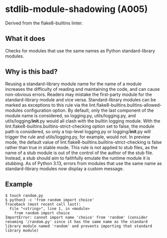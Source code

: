 # stdlib-module-shadowing (A005)
Derived from the flake8-builtins linter.
## What it does
Checks for modules that use the same names as Python standard-library
modules.
## Why is this bad?
Reusing a standard-library module name for the name of a module increases
the difficulty of reading and maintaining the code, and can cause
non-obvious errors. Readers may mistake the first-party module for the
standard-library module and vice versa.
Standard-library modules can be marked as exceptions to this rule via the
lint.flake8-builtins.builtins-allowed-modules configuration option.
By default, only the last component of the module name is considered, so logging.py,
utils/logging.py, and utils/logging/__init__.py would all clash with the builtin logging
module. With the lint.flake8-builtins.builtins-strict-checking option set to false, the
module path is considered, so only a top-level logging.py or logging/__init__.py will
trigger the rule and utils/logging.py, for example, would not. In preview mode, the default
value of lint.flake8-builtins.builtins-strict-checking is false rather than true in
stable mode.
This rule is not applied to stub files, as the name of a stub module is out
of the control of the author of the stub file. Instead, a stub should aim to
faithfully emulate the runtime module it is stubbing.
As of Python 3.13, errors from modules that use the same name as
standard-library modules now display a custom message.
## Example
```
$ touch random.py
$ python3 -c 'from random import choice'
Traceback (most recent call last):
  File "<string>", line 1, in <module>
    from random import choice
ImportError: cannot import name 'choice' from 'random' (consider renaming '/random.py' since it has the same name as the standard library module named 'random' and prevents importing that standard library module)
```